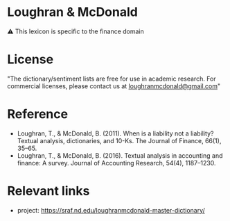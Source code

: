 # Loughran & McDonald
⚠️ This lexicon is specific to the finance domain

# License
"The dictionary/sentiment lists are free for use in academic research. For commercial licenses, please contact us at loughranmcdonald@gmail.com"

# Reference
- Loughran, T., & McDonald, B. (2011). When is a liability not a liability? Textual analysis, dictionaries, and 10-Ks. The Journal of Finance, 66(1), 35–65.
- Loughran, T., & McDonald, B. (2016). Textual analysis in accounting and finance: A survey. Journal of Accounting Research, 54(4), 1187–1230.

# Relevant links
+ project: https://sraf.nd.edu/loughranmcdonald-master-dictionary/



